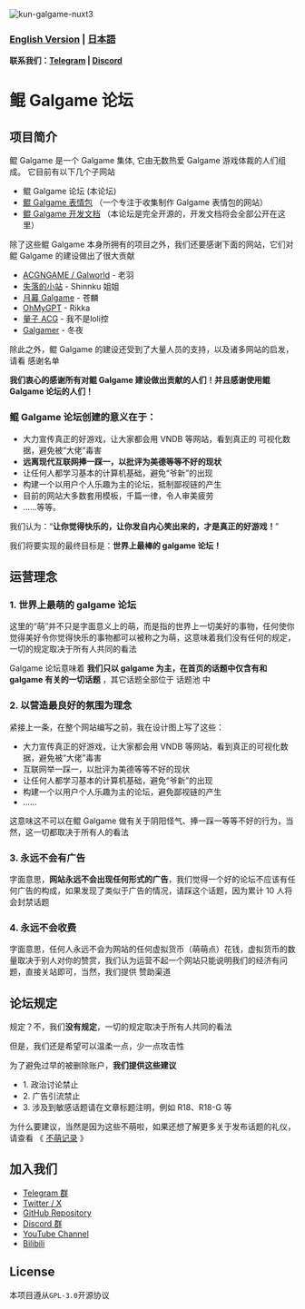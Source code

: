 ![kun-galgame-nuxt3](https://kungal.com/kungalgame.webp)

### **[English Version](/README.md)** | **[日本語](/Readme_JA.md)**

**联系我们：[Telegram](https://t.me/kungalgame) | [Discord](https://discord.com/invite/5F4FS2cXhX)**

# 鲲 Galgame 论坛

项目简介
----

鲲 Galgame 是一个 Galgame 集体, 它由无数热爱 Galgame 游戏体裁的人们组成。 它目前有以下几个子网站

  

*   鲲 Galgame 论坛 (本论坛)
*   [鲲 Galgame 表情包](https://sticker.kungal.com) （一个专注于收集制作 Galgame 表情包的网站）
*   [鲲 Galgame 开发文档](https://soft.moe/kun-visualnovel-docs/kun-forum.html) （本论坛是完全开源的，开发文档将会全部公开在这里）

  


除了这些鲲 Galgame 本身所拥有的项目之外，我们还要感谢下面的网站，它们对鲲 Galgame 的建设做出了很大贡献

  

*   [ACGNGAME / Galworld](http://acgngames.net) \- 老羽
*   [失落的小站](http://shinnku.com) \- Shinnku 姐姐
*   [月幕 Galgame](http://www.ymgal.games) \- 苍麟
*   [OhMyGPT](http://www.ohmygpt.com) \- Rikka
*   [量子 ACG](http://lzacg.org) \- 我不是loli控
*   [Galgamer](http://galgamer.moe) \- 冬夜

  


除此之外，鲲 Galgame 的建设还受到了大量人员的支持，以及诸多网站的启发，请看 感谢名单

  

**我们衷心的感谢所有对鲲 Galgame 建设做出贡献的人们！并且感谢使用鲲 Galgame 论坛的人们！**

  

### 鲲 Galgame 论坛创建的意义在于：

*   大力宣传真正的好游戏，让大家都会用 VNDB 等网站，看到真正的 可视化数据，避免被“大佬”毒害
*   **远离现代互联网捧一踩一，以批评为美德等等不好的现状**
*   让任何人都学习基本的计算机基础，避免“爷新”的出现
*   构建一个以用户个人乐趣为主的论坛，抵制鄙视链的产生
*   目前的网站大多数套用模板，千篇一律，令人审美疲劳
*   ......等等。

  


我们认为：“**让你觉得快乐的，让你发自内心笑出来的，才是真正的好游戏！**”

  


我们将要实现的最终目标是：**世界上最棒的 galgame 论坛！**

运营理念
----

  

### 1\. 世界上最萌的 galgame 论坛

这里的“萌”并不只是字面意义上的萌，而是指的世界上一切美好的事物，任何使你觉得美好令你觉得快乐的事物都可以被称之为萌，这意味着我们没有任何的规定，一切的规定取决于所有人共同的看法

  

Galgame 论坛意味着 **我们只以 galgame 为主，在首页的话题中仅含有和 galgame 有关的一切话题** ，其它话题全部位于 话题池 中

### 2\. 以营造最良好的氛围为理念

紧接上一条，在整个网站编写之前，我在设计图上写了这些：

  

*   大力宣传真正的好游戏，让大家都会用 VNDB 等网站，看到真正的可视化数据，避免被“大佬”毒害
*   互联网举一踩一，以批评为美德等等不好的现状
*   让任何人都学习基本的计算机基础，避免“爷新”的出现
*   构建一个以用户个人乐趣为主的论坛，避免鄙视链的产生
*   ......

  

这意味这不可以在鲲 Galgame 做有关于阴阳怪气、捧一踩一等等不好的行为，当然，这一切都取决于所有人的看法

### 3\. 永远不会有广告

字面意思，**网站永远不会出现任何形式的广告**，我们觉得一个好的论坛不应该有任何广告的构成，如果发现了类似于广告的情况，请踩这个话题，因为累计 10 人将会封禁话题

### 4\. 永远不会收费

字面意思，任何人永远不会为网站的任何虚拟货币（萌萌点）花钱，虚拟货币的数量取决于别人对你的赞赏，我们认为运营不起一个网站只能说明我们的经济有问题，直接关站即可，当然，我们提供 赞助渠道

论坛规定
----

规定？不，我们**没有规定**，一切的规定取决于所有人共同的看法

但是，我们还是希望可以温柔一点，少一点攻击性

为了避免过早的被删除账户，**我们提供这些建议**

*   1\. 政治讨论禁止
*   2\. 广告引流禁止
*   3\. 涉及到敏感话题请在文章标题注明，例如 R18、R18-G 等

  

为什么要建议，当然是因为这些不萌啦，如果还想了解更多关于发布话题的礼仪，请查看 《 [不萌记录](https://kungal.com/non-moe)  》

## 加入我们

* [Telegram 群](https://t.me/kungalgame)
* [Twitter / X](https://twitter.com/kungalgame)
* [GitHub Repository](https://github.com/KUN1007/kun-galgame-nuxt3)
* [Discord 群](https://discord.com/invite/5F4FS2cXhX)
* [YouTube Channel](https://youtube.com/@kungalgame)
* [Bilibili](https://space.bilibili.com/1748455574)

## License

本项目遵从`GPL-3.0`开源协议